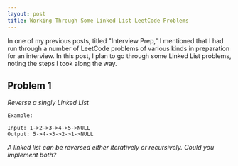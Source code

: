 ```yaml
---
layout: post
title: Working Through Some Linked List LeetCode Problems 
---
```


In one of my previous posts, titled "Interview Prep," I mentioned that I had run through a number of LeetCode problems of various kinds in preparation for an interview. In this post, I plan to go through some Linked List problems, noting the steps I took along the way. 

## Problem 1 

*Reverse a singly Linked List* 

    Example: 
    
    Input: 1->2->3->4->5->NULL
    Output: 5->4->3->2->1->NULL

*A linked list can be reversed either iteratively or recursively. Could you implement both?* 

